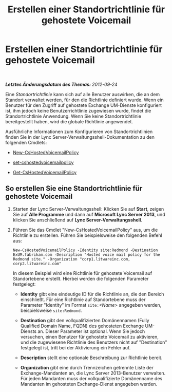 ﻿---
title: Erstellen einer Standortrichtlinie für gehostete Voicemail
TOCTitle: Erstellen einer Standortrichtlinie für gehostete Voicemail
ms:assetid: 145892c8-a6ca-45fb-9e83-786f709dd775
ms:mtpsurl: https://technet.microsoft.com/de-de/library/Gg398216(v=OCS.15)
ms:contentKeyID: 49293261
ms.date: 05/19/2016
mtps_version: v=OCS.15
ms.translationtype: HT
---

# Erstellen einer Standortrichtlinie für gehostete Voicemail

 

_**Letztes Änderungsdatum des Themas:** 2012-09-24_

Eine *Standortrichtlinie* kann sich auf alle Benutzer auswirken, die an dem Standort verwaltet werden, für den die Richtlinie definiert wurde. Wenn ein Benutzer für den Zugriff auf gehostete Exchange UM-Dienste konfiguriert ist, ihm jedoch keine Benutzerrichtlinie zugewiesen wurde, findet die Standortrichtlinie Anwendung. Wenn Sie keine Standortrichtlinie bereitgestellt haben, wird die globale Richtlinie angewendet.

Ausführliche Informationen zum Konfigurieren von Standortrichtlinien finden Sie in der Lync Server-Verwaltungsshell-Dokumentation zu den folgenden Cmdlets:

  - [New-CsHostedVoicemailPolicy](https://docs.microsoft.com/en-us/powershell/module/skype/New-CsHostedVoicemailPolicy)

  - [set-cshostedvoicemailpolicy](https://docs.microsoft.com/en-us/powershell/module/skype/Set-CsHostedVoicemailPolicy)

  - [Get-CsHostedVoicemailPolicy](https://docs.microsoft.com/en-us/powershell/module/skype/Get-CsHostedVoicemailPolicy)

## So erstellen Sie eine Standortrichtlinie für gehostete Voicemail

1.  Starten der Lync Server-Verwaltungsshell: Klicken Sie auf **Start**, zeigen Sie auf **Alle Programme** und dann auf **Microsoft Lync Server 2013**, und klicken Sie anschließend auf **Lync Server-Verwaltungsshell**.

2.  Führen Sie das Cmdlet "New-CsHostedVoicemailPolicy" aus, um die Richtlinie zu erstellen. Führen Sie beispielsweise den folgenden Befehl aus:
    
        New-CsHostedVoicemailPolicy -Identity site:Redmond -Destination ExUM.fabrikam.com -Description "Hosted voice mail policy for the Redmond site." -Organization "corp1.litwareinc.com, corp2.litwareinc.com"
    
    In diesem Beispiel wird eine Richtlinie für gehostete Voicemail auf Standortebene erstellt. Hierbei werden die folgenden Parameter festgelegt:
    
      - **Identity** gibt eine eindeutige ID für die Richtlinie an, die den Bereich einschließt. Für eine Richtlinie auf Standortebene muss der Parameter "Identity" im Format `site:`*\<Name\>* angegeben werden, beispielsweise `site:Redmond`.
    
      - **Destination** gibt den vollqualifizierten Domänennamen (Fully Qualified Domain Name, FQDN) des gehosteten Exchange UM-Diensts an. Dieser Parameter ist optional. Wenn Sie jedoch versuchen, einen Benutzer für gehostete Voicemail zu aktivieren, und die zugewiesene Richtlinie des Benutzers nicht auf "Destination" festgelegt ist, tritt bei der Aktivierung ein Fehler auf.
    
      - **Description** stellt eine optionale Beschreibung zur Richtlinie bereit.
    
      - **Organization** gibt eine durch Trennzeichen getrennte Liste der Exchange-Mandanten an, die Lync Server 2013-Benutzer verwalten. Für jeden Mandanten muss der vollqualifizierte Domänenname des Mandanten im gehosteten Exchange-Dienst angegeben werden.

